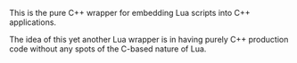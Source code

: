 This is the pure C++ wrapper for embedding Lua scripts into C++ applications.

The idea of this yet another Lua wrapper is in having purely C++ production code without any spots of the C-based nature of Lua.
